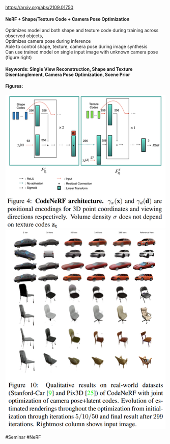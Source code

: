 https://arxiv.org/abs/2109.01750  

#### NeRF + Shape/Texture Code + Camera Pose Optimization  
Optimizes model and both shape and texture code during training across observed objects,  
Optimizes camera pose during inference  
Able to control shape, texture, camera pose during image synthesis  
Can use trained model on single input image with unknown camera pose (figure right)

#### Keywords: Single View Reconstruction, Shape and Texture Disentanglement, Camera Pose Optimization, Scene Prior

#### Figures:
<p float="left">
  <img src="https://github.com/laphisboy/ml-papers/blob/main/figures/CodeNeRF_fig4.PNG" heigth="500">
  <img src="https://github.com/laphisboy/ml-papers/blob/main/figures/CodeNeRF_fig10.PNG" heigth="500">
</p>

#Seminar #NeRF
